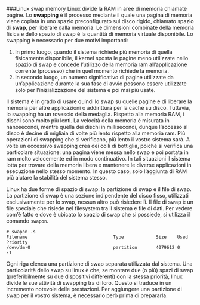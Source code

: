 ###Linux swap memory
Linux divide la RAM in aree di memoria chiamate pagine. Lo **swapping** è il processo mediante il quale una pagina di memoria viene copiata in uno spazio preconfigurato sul disco rigido, chiamato spazio di **swap**, per liberare dalla memoria. Le dimensioni combinate della memoria fisica e dello spazio di swap è la quantità di memoria virtuale disponibile. Lo swapping è necessario per due motivi importanti:

1. In primo luogo, quando il sistema richiede più memoria di quella fisicamente disponibile, il kernel sposta le pagine meno utilizzate nello spazio di swap e concede l’utilizzo della memoria ram all’applicazione corrente (processo) che in quel momento richiede la memoria.
2. In secondo luogo, un numero significativo di pagine utilizzate da un’applicazione durante la sua fase di avvio possono essere utilizzate solo per l’inizializzazione del sistema e poi mai più usate.

Il sistema è in grado di usare quindi lo swap su quelle pagine e di liberare la memoria per altre applicazioni o addirittura per la cache su disco. Tuttavia, lo swapping ha un rovescio della medaglia. Rispetto alla memoria RAM, i dischi sono molto più lenti. La velocità della memoria è misurata in nanosecondi, mentre quella dei dischi in millisecondi, dunque l’accesso al disco è decine di migliaia di volte più lento rispetto alla memoria ram. Più operazioni di swapping che si verificano, più lento il vostro sistema sarà. A volte un eccessivo swapping crea dei colli di bottiglia, poichè si verifica una particolare situazione: una pagina viene messa nello swap e poi portata in ram molto velocemente ed in modo continuativo. In tali situazioni il sistema lotta per trovare della memoria libera e mantenere le diverse applicazioni in esecuzione nello stesso momento. In questo caso, solo l’aggiunta di RAM più aiutare la stabilità del sistema stesso.

Linux ha due forme di spazio di swap: la partizione di swap e il file di swap. La partizione di swap è una sezione indipendente del disco fisso, utilizzati esclusivamente per lo swap, nessun altro può risiedere lì. Il file di swap è un file speciale che risiede nel filesystem tra il sistema e file di dati. Per vedere com’è fatto e dove è ubicato lo spazio di swap che si possiede, si utilizza il comando ``swapon``.

```
# swapon -s
Filename                                Type            Size    Used    Priority
/dev/dm-0                               partition       4079612 0       -1
```

Ogni riga elenca una partizione di swap separata utilizzata dal sistema. Una particolarità dello swap su linux è che, se montare due (o più) spazi di swap (preferibilmente su due dispositivi differenti) con la stessa priorità, linux divide le sue attività di swapping tra di loro. Questo si traduce in un incremento notevole delle prestazioni. Per aggiungere una partizione di swap per il vostro sistema, è necessario però prima di prepararla.
